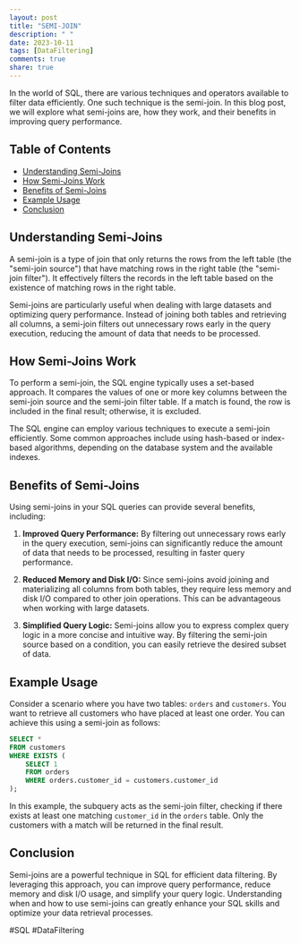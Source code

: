 ```yaml
---
layout: post
title: "SEMI-JOIN"
description: " "
date: 2023-10-11
tags: [DataFiltering]
comments: true
share: true
---
```


In the world of SQL, there are various techniques and operators available to filter data efficiently. One such technique is the semi-join. In this blog post, we will explore what semi-joins are, how they work, and their benefits in improving query performance.

## Table of Contents
- [Understanding Semi-Joins](#understanding-semi-joins)
- [How Semi-Joins Work](#how-semi-joins-work)
- [Benefits of Semi-Joins](#benefits-of-semi-joins)
- [Example Usage](#example-usage)
- [Conclusion](#conclusion)

## Understanding Semi-Joins

A semi-join is a type of join that only returns the rows from the left table (the "semi-join source") that have matching rows in the right table (the "semi-join filter"). It effectively filters the records in the left table based on the existence of matching rows in the right table.

Semi-joins are particularly useful when dealing with large datasets and optimizing query performance. Instead of joining both tables and retrieving all columns, a semi-join filters out unnecessary rows early in the query execution, reducing the amount of data that needs to be processed.

## How Semi-Joins Work

To perform a semi-join, the SQL engine typically uses a set-based approach. It compares the values of one or more key columns between the semi-join source and the semi-join filter table. If a match is found, the row is included in the final result; otherwise, it is excluded.

The SQL engine can employ various techniques to execute a semi-join efficiently. Some common approaches include using hash-based or index-based algorithms, depending on the database system and the available indexes.

## Benefits of Semi-Joins

Using semi-joins in your SQL queries can provide several benefits, including:

1. **Improved Query Performance:** By filtering out unnecessary rows early in the query execution, semi-joins can significantly reduce the amount of data that needs to be processed, resulting in faster query performance.

2. **Reduced Memory and Disk I/O:** Since semi-joins avoid joining and materializing all columns from both tables, they require less memory and disk I/O compared to other join operations. This can be advantageous when working with large datasets.

3. **Simplified Query Logic:** Semi-joins allow you to express complex query logic in a more concise and intuitive way. By filtering the semi-join source based on a condition, you can easily retrieve the desired subset of data.

## Example Usage

Consider a scenario where you have two tables: `orders` and `customers`. You want to retrieve all customers who have placed at least one order. You can achieve this using a semi-join as follows:

```sql
SELECT *
FROM customers
WHERE EXISTS (
    SELECT 1
    FROM orders
    WHERE orders.customer_id = customers.customer_id
);
```

In this example, the subquery acts as the semi-join filter, checking if there exists at least one matching `customer_id` in the `orders` table. Only the customers with a match will be returned in the final result.

## Conclusion

Semi-joins are a powerful technique in SQL for efficient data filtering. By leveraging this approach, you can improve query performance, reduce memory and disk I/O usage, and simplify your query logic. Understanding when and how to use semi-joins can greatly enhance your SQL skills and optimize your data retrieval processes.

#SQL #DataFiltering